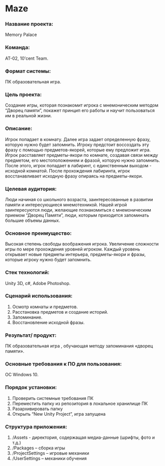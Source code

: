 # Maze
<h3>Название проекта:</h3> Memory Palace

<h3>Команда:</h3> АТ-02, 10’cent Team.

<h3>Формат системы:</h3>ПК образовательная игра.

<h3>Цель проекта: </h3>
Создание игры, которая познакомит игрока с мнемоническим методом “Дворец памяти”, покажет принцип его работы и научит пользоваться им в реальной жизни.

<h3>Описание:</h3>
Игрок попадает в комнату. Далее игра задает определенную фразу, которую нужно будет запомнить. Игроку предстоит воссоздать эту фразу с помощью предметов-якорей, которые ему предложит игра. Игрок расставляет предметы-якори по комнате, создавая связи между предметом, его местоположением и фразой, которую нужно запомнить. После этого, игрок попадает в лабиринт, с единственным выходом - исходной комнатой. После прохождения лабиринта, игрок восстанавливает исходную фразу опираясь на предметы-якори.

<h3>Целевая аудитория: </h3>
Люди начиная со школьного возраста, заинтересованные в развитии памяти и интересующиеся мнемотехникой.  
Нашей игрой заинтересуются люди, желающие познакомиться с мнемоническим приемом “Дворец Памяти”, люди, которым приходится запоминать большие объемы данных.

<h3>Основное преимущество:</h3>
Высокая степень свободы воображения игрока. Увеличение сложности игры по мере прохождения уровней игроком. Каждый уровень открывает новые предметы интерьера, предметы-якори и фразы, которые игроку нужно будет запомнить. 
 
<h3>Стек технологий: </h3>
Unity 3D, c#, Adobe Photoshop.

<h3>Сценарий использования:</h3>

1. Осмотр комнаты и предметов.
2. Расстановка предметов и создание историй.
3. Запоминание.
4. Восстановление исходной фразы.

<h3>Результат/ продукт: </h3>
ПК образовательная игра , обучающая методу запоминания «дворец памяти».

<h3>Основные требования к ПО для пользования: </h3>
ОС Windows 10.

<h3>Порядок установки:</h3>

1. Проверить системные требования ПК
2. Переместить папку из репозитория в локальное хранилище ПК
3. Разархивировать папку
3. Открыть “New Unity Project”, игра запущена

<h3>Структура приложения:</h3>

1. /Assets - директория, содержащая медиа-данные (шрифты, фото и т.д.)
2. /Packages – сборка игры
3. /ProjectSettings – игровые механики
4. /UserSettings – механики обучения
